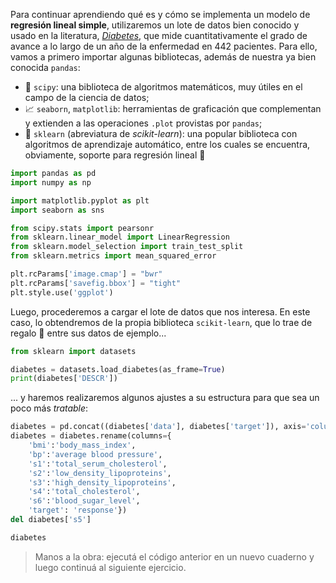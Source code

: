 Para continuar aprendiendo qué es y cómo se implementa un modelo de **regresión lineal simple**, utilizaremos un lote de datos bien conocido y usado en la literatura, [_Diabetes_](https://www4.stat.ncsu.edu/~boos/var.select/diabetes.html), que mide cuantitativamente el grado de avance a lo largo de un año de la enfermedad en 442 pacientes. Para ello, vamos a primero importar algunas bibliotecas, además de nuestra ya bien conocida `pandas`:
 
  * 🔢 `scipy`: una biblioteca de algoritmos matemáticos, muy útiles en el campo de la ciencia de datos; 
  * 📈 `seaborn`, `matplotlib`: herramientas de graficación que complementan y extienden a las operaciones `.plot` provistas por `pandas`;
  * 🤖 `sklearn` (abreviatura de _scikit-learn_): una popular biblioteca con algoritmos de aprendizaje automático, entre los cuales se encuentra, obviamente, soporte para regresión lineal 🎊 

```python
import pandas as pd
import numpy as np

import matplotlib.pyplot as plt
import seaborn as sns

from scipy.stats import pearsonr
from sklearn.linear_model import LinearRegression
from sklearn.model_selection import train_test_split
from sklearn.metrics import mean_squared_error

plt.rcParams['image.cmap'] = "bwr"
plt.rcParams['savefig.bbox'] = "tight"
plt.style.use('ggplot')
```

Luego, procederemos a cargar el lote de datos que nos interesa. En este caso, lo obtendremos de la propia biblioteca `scikit-learn`, que lo trae de regalo 🎁 entre sus datos de ejemplo...

```python
from sklearn import datasets

diabetes = datasets.load_diabetes(as_frame=True)
print(diabetes['DESCR']) 
```

... y haremos realizaremos algunos ajustes a su estructura para que sea un poco más _tratable_: 

```python
diabetes = pd.concat((diabetes['data'], diabetes['target']), axis='columns')
diabetes = diabetes.rename(columns={
    'bmi':'body_mass_index',
    'bp':'average blood pressure',
    's1':'total_serum_cholesterol',
    's2':'low_density_lipoproteins',
    's3':'high_density_lipoproteins',
    's4':'total_cholesterol',
    's6':'blood_sugar_level',
    'target': 'response'})
del diabetes['s5']

diabetes
```

> Manos a la obra: ejecutá el código anterior en un nuevo cuaderno y luego continuá al siguiente ejercicio. 